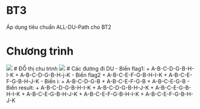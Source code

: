﻿# BT3
Áp dụng tiêu chuẩn ALL-DU-Path cho BT2
# Chương trình
<img src="https://github.com/chinhlv95/int3117-2016/blob/master/NguyenNgocTu/BT3/Image/funtion.png">
# ĐỒ thị chu trình
<img src="https://github.com/chinhlv95/int3117-2016/blob/master/NguyenNgocTu/BT3/Image/path.png">
# Các đường đi DU
- Biến flag1:
 + A-B-C-D-G-B-H-I-K
 + A-B-C-D-G-B-H-j-K
- Biến flag2
 + A-B-C-E-F-G-B-H-I-K
 + A-B-C-E-F-G-B-H-J-K
- Biến i:
 + A-B-C-D-G-B
 + A-B-C-E-F-G-B
 + A-B-C-E-G-B
- Biến result:
 + A-B-C-D-G-B-H-I-K
 + A-B-C-D-G-B-H-J-K
 + A-B-C-E-G-B-H-I-K
 + A-B-C-E-G-B-H-J-K
 + A-B-C-E-F-G-B-H-I-K
 + A-B-C-E-F-G-B-H-J-K
